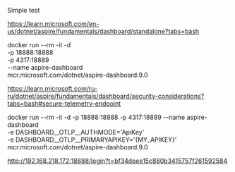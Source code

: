 Simple test


https://learn.microsoft.com/en-us/dotnet/aspire/fundamentals/dashboard/standalone?tabs=bash

docker run --rm -it -d \
    -p 18888:18888 \
    -p 4317:18889 \
    --name aspire-dashboard \
    mcr.microsoft.com/dotnet/aspire-dashboard:9.0
	
https://learn.microsoft.com/ru-ru/dotnet/aspire/fundamentals/dashboard/security-considerations?tabs=bash#secure-telemetry-endpoint
	
docker run --rm -it -d -p 18888:18888 -p 4317:18889 --name aspire-dashboard \
    -e DASHBOARD__OTLP__AUTHMODE='ApiKey' \
    -e DASHBOARD__OTLP__PRIMARYAPIKEY='{MY_APIKEY}' \
    mcr.microsoft.com/dotnet/aspire-dashboard:9.0
	

http://192.168.218.172:18888/login?t=bf34deee15c880b3415757f261592584


